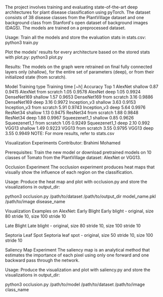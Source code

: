 The project involves training and evaluating state-of-the-art deep architectures for plant disease classification using pyTorch. The dataset consists of 38 disease classes from the PlantVillage dataset and one background class from Stanford's open dataset of background images (DAGS). The models are trained on a preprocessed dataset.

Usage:
Train all the models and store the evaluation stats in stats.csv:
python3 train.py

Plot the models' results for every architecture based on the stored stats with plot.py:
python3 plot.py

Results:
The models on the graph were retrained on final fully connected layers only (shallow), for the entire set of parameters (deep), or from their initialized state (from scratch).

Model	Training type	Training time [~h]	Accuracy Top 1
AlexNet	shallow	0.87	0.9415
AlexNet	from scratch	1.05	0.9578
AlexNet	deep	1.05	0.9924
DenseNet169	shallow	1.57	0.9653
DenseNet169	from scratch	3.16	0.9886
DenseNet169	deep	3.16	0.9972
Inception_v3	shallow	3.63	0.9153
Inception_v3	from scratch	5.91	0.9743
Inception_v3	deep	5.64	0.9976
ResNet34	shallow	1.13	0.9475
ResNet34	from scratch	1.88	0.9848
ResNet34	deep	1.88	0.9967
Squeezenet1_1	shallow	0.85	0.9626
Squeezenet1_1	from scratch	1.05	0.9249
Squeezenet1_1	deep	2.10	0.992
VGG13	shallow	1.49	0.9223
VGG13	from scratch	3.55	0.9795
VGG13	deep	3.55	0.9949
NOTE: For more results, refer to stats.csv

Visualization Experiments
Contributor: Brahimi Mohamed

Prerequisites:
Train the new model or download pretrained models on 10 classes of Tomato from the PlantVillage dataset: AlexNet or VGG13.

Occlusion Experiment
The occlusion experiment produces heat maps that visually show the influence of each region on the classification.

Usage:
Produce the heat map and plot with occlusion.py and store the visualizations in output_dir:

python3 occlusion.py /path/to/dataset /path/to/output_dir model_name.pkl /path/to/image disease_name

Visualization Examples on AlexNet:
Early Blight
Early blight - original, size 80 stride 10, size 100 stride 10

Late Blight
Late blight - original, size 80 stride 10, size 100 stride 10

Septoria Leaf Spot
Septoria leaf spot - original, size 50 stride 10, size 100 stride 10

Saliency Map Experiment
The saliency map is an analytical method that estimates the importance of each pixel using only one forward and one backward pass through the network.

Usage:
Produce the visualization and plot with saliency.py and store the visualizations in output_dir:

python3 occlusion.py /path/to/model /path/to/dataset /path/to/image class_name

